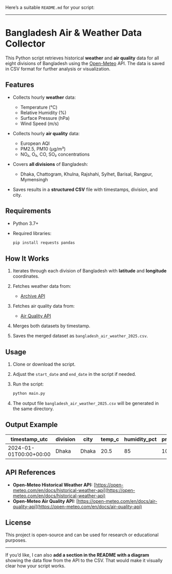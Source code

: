 Here’s a suitable `README.md` for your script:

---

# Bangladesh Air & Weather Data Collector

This Python script retrieves historical **weather** and **air quality** data for all eight divisions of Bangladesh using the [Open-Meteo](https://open-meteo.com/) API.
The data is saved in CSV format for further analysis or visualization.

## Features

* Collects hourly **weather** data:

  * Temperature (°C)
  * Relative Humidity (%)
  * Surface Pressure (hPa)
  * Wind Speed (m/s)

* Collects hourly **air quality** data:

  * European AQI
  * PM2.5, PM10 (µg/m³)
  * NO₂, O₃, CO, SO₂ concentrations

* Covers **all divisions** of Bangladesh:

  * Dhaka, Chattogram, Khulna, Rajshahi, Sylhet, Barisal, Rangpur, Mymensingh

* Saves results in a **structured CSV** file with timestamps, division, and city.

## Requirements

* Python 3.7+
* Required libraries:

  ```bash
  pip install requests pandas
  ```

## How It Works

1. Iterates through each division of Bangladesh with **latitude** and **longitude** coordinates.
2. Fetches weather data from:

   * [Archive API](https://open-meteo.com/en/docs/historical-weather-api)
3. Fetches air quality data from:

   * [Air Quality API](https://open-meteo.com/en/docs/air-quality-api)
4. Merges both datasets by timestamp.
5. Saves the merged dataset as `bangladesh_air_weather_2025.csv`.

## Usage

1. Clone or download the script.
2. Adjust the `start_date` and `end_date` in the script if needed.
3. Run the script:

   ```bash
   python main.py
   ```
4. The output file `bangladesh_air_weather_2025.csv` will be generated in the same directory.

## Output Example

| timestamp\_utc         | division | city  | temp\_c | humidity\_pct | pressure\_hpa | wind\_speed\_mps | aqi | pm25 | pm10 | no2 | o3 | co  | so2 |
| ---------------------- | -------- | ----- | ------- | ------------- | ------------- | ---------------- | --- | ---- | ---- | --- | -- | --- | --- |
| 2024-01-01T00:00+00:00 | Dhaka    | Dhaka | 20.5    | 85            | 1012          | 1.2              | 55  | 22   | 40   | 12  | 8  | 0.3 | 2   |

## API References

* **Open-Meteo Historical Weather API:** [https://open-meteo.com/en/docs/historical-weather-api](https://open-meteo.com/en/docs/historical-weather-api)
* **Open-Meteo Air Quality API:** [https://open-meteo.com/en/docs/air-quality-api](https://open-meteo.com/en/docs/air-quality-api)

## License

This project is open-source and can be used for research or educational purposes.

---

If you’d like, I can also **add a section in the README with a diagram** showing the data flow from the API to the CSV. That would make it visually clear how your script works.
